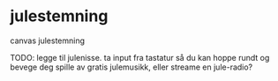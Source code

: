# julestemning
canvas julestemning

TODO:
legge til julenisse.
ta input fra tastatur så du kan hoppe rundt og bevege deg
spille av gratis julemusikk, eller streame en jule-radio?
